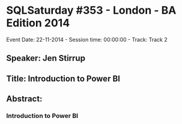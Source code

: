# SQLSaturday #353 - London - BA Edition 2014
Event Date: 22-11-2014 - Session time: 00:00:00 - Track: Track 2
## Speaker: Jen Stirrup
## Title: Introduction to Power BI
## Abstract:
### Introduction to Power BI

